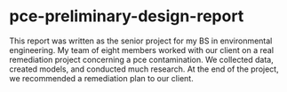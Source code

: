 # pce-preliminary-design-report

This report was written as the senior project for my BS in environmental engineering. My team of eight members worked with our client on a real remediation project concerning a pce contamination. We collected data, created models, and conducted much research. At the end of the project, we recommended a remediation plan to our client.
